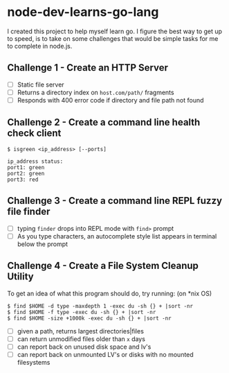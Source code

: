 # node-dev-learns-go-lang

I created this project to help myself learn go. I figure the best way to get
up to speed, is to take on some challenges that would be simple tasks for
me to complete in node.js.


## Challenge 1 - Create an HTTP Server 

- [ ] Static file server
- [ ] Returns a directory index on `host.com/path/` fragments
- [ ] Responds with 400 error code if directory and file path not found 

## Challenge 2 - Create a command line health check client

```
$ isgreen <ip_address> [--ports]

ip_address status:
port1: green
port2: green
port3: red
```
## Challenge 3 - Create a command line REPL fuzzy file finder

- [ ] typing `finder` drops into REPL mode with `find>` prompt
- [ ] As you type characters, an autocomplete style list appears in terminal below the prompt

## Challenge 4 - Create a File System Cleanup Utility

To get an idea of what this program should do, try running: (on *nix OS)

```
$ find $HOME -d type -maxdepth 1 -exec du -sh {} + |sort -nr
$ find $HOME -f type -exec du -sh {} + |sort -nr
$ find $HOME -size +1000k -exec du -sh {} + |sort -nr
```

- [ ] given a path, returns largest directories|files
- [ ] can return unmodified files older than `x` days 
- [ ] can report back on unused disk space and lv's
- [ ] can report back on unmounted LV's or disks with no mounted filesystems
